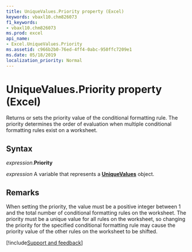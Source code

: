 ```yaml
---
title: UniqueValues.Priority property (Excel)
keywords: vbaxl10.chm826073
f1_keywords:
- vbaxl10.chm826073
ms.prod: excel
api_name:
- Excel.UniqueValues.Priority
ms.assetid: c966b2b0-76ed-4ff4-0abc-950ffc7209e1
ms.date: 05/18/2019
localization_priority: Normal
---
```



# UniqueValues.Priority property (Excel)

Returns or sets the priority value of the conditional formatting rule. The priority determines the order of evaluation when multiple conditional formatting rules exist on a worksheet.


## Syntax

_expression_.**Priority**

_expression_ A variable that represents a **[UniqueValues](Excel.UniqueValues.md)** object.


## Remarks

When setting the priority, the value must be a positive integer between 1 and the total number of conditional formatting rules on the worksheet. The priority must be a unique value for all rules on the worksheet, so changing the priority for the specified conditional formatting rule may cause the priority value of the other rules on the worksheet to be shifted.




[!include[Support and feedback](~/includes/feedback-boilerplate.md)]